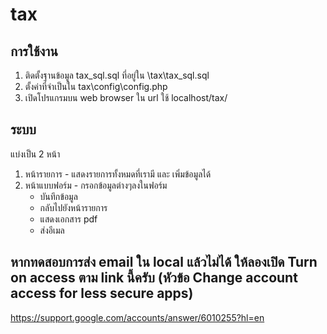# tax

## การใช้งาน

1. ติดตั้งฐานข้อมูล tax_sql.sql ที่อยู่ใน \tax\tax_sql.sql
2. ตั้งค่าที่จำเป็นใน tax\config\config.php
3. เปิดโปรแกรมบน web browser ใน url ใช้ localhost/tax/

## ระบบ
แบ่งเป็น 2 หน้า
1. หน้ารายการ - แสดงรายการทั้งหมดที่เรามี และ เพิ่มข้อมูลได้
2. หน้าแบบฟอร์ม - กรอกข้อมูลต่างๆลงในฟอร์ม
   - บันทึกข้อมูล
   - กลับไปยังหน้ารายการ
   - แสดงเอกสาร pdf
   - ส่งอีเมล

## หากทดสอบการส่ง email ใน local แล้วไม่ได้ ให้ลองเปิด Turn on access ตาม link นี้ครับ (หัวข้อ Change account access for less secure apps)
https://support.google.com/accounts/answer/6010255?hl=en
